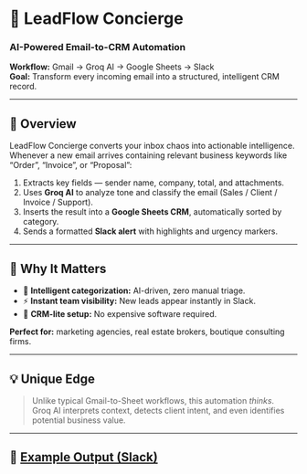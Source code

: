 # 💼 LeadFlow Concierge
### AI-Powered Email-to-CRM Automation

**Workflow:** Gmail → Groq AI → Google Sheets → Slack  
**Goal:** Transform every incoming email into a structured, intelligent CRM record.

---

## 🧠 Overview
LeadFlow Concierge converts your inbox chaos into actionable intelligence.  
Whenever a new email arrives containing relevant business keywords like “Order”, “Invoice”, or “Proposal”:

1. Extracts key fields — sender name, company, total, and attachments.
2. Uses **Groq AI** to analyze tone and classify the email (Sales / Client / Invoice / Support).
3. Inserts the result into a **Google Sheets CRM**, automatically sorted by category.
4. Sends a formatted **Slack alert** with highlights and urgency markers.

---

## 🚀 Why It Matters
- 🧠 **Intelligent categorization:** AI-driven, zero manual triage.  
- ⚡ **Instant team visibility:** New leads appear instantly in Slack.  
- 💼 **CRM-lite setup:** No expensive software required.  

**Perfect for:** marketing agencies, real estate brokers, boutique consulting firms.

---

## 💡 Unique Edge
> Unlike typical Gmail-to-Sheet workflows, this automation *thinks*.  
> Groq AI interprets context, detects client intent, and even identifies potential business value.

---

## 🧩 [Example Output (Slack)](./example_output_slack.png)
